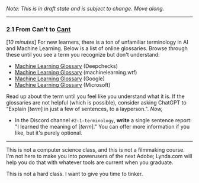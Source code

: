 *Note: This is in draft state and is subject to change. Move along.*

---

### 2.1 From Can't to [Cant](https://www.dictionary.com/browse/cant)

[*10 minutes*] For new learners, there is a ton of unfamiliar terminology in AI and Machine Learning. Below is a list of online glossaries. Browse through these until you see a term you recognize but don't understand:

* [Machine Learning Glossary](https://www.deepchecks.com/glossary/) (Deepchecks)
* [Machine Learning Glossary](https://machinelearning.wtf/) (machinelearning.wtf)
* [Machine Learning Glossary](https://developers.google.com/machine-learning/glossary) (Google)
* [Machine Learning Glossary](https://learn.microsoft.com/en-us/dotnet/machine-learning/resources/glossary) (Microsoft)

Read up about the term until you feel like you understand what it is. If the glossaries are not helpful (which is possible), consider asking ChatGPT to "Explain [*term*] in just a few of sentences, to a layperson.". *Now,* 

* In the Discord channel `#2-1-terminology`, **write** a single sentence report: "I learned the meaning of [*term*]." You can offer more information if you like, but it's purely optional.

---


This is not a computer science class, and this is not a filmmaking course. I'm not here to make you into powerusers of the next Adobe; Lynda.com will help you do that with whatever tools are current when you graduate.

This is not a hard class. I want to give you time to tinker. 
